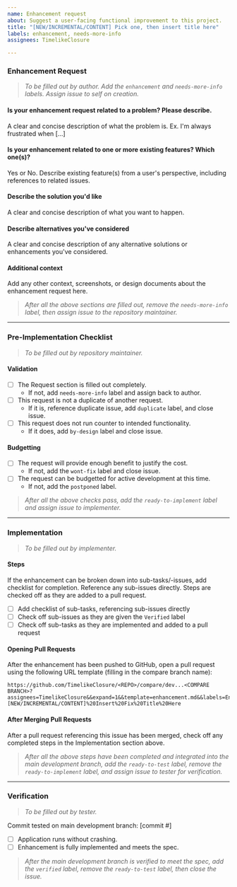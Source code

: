 ```yaml
---
name: Enhancement request
about: Suggest a user-facing functional improvement to this project.
title: "[NEW/INCREMENTAL/CONTENT] Pick one, then insert title here"
labels: enhancement, needs-more-info
assignees: TimelikeClosure

---
```


### Enhancement Request
> _To be filled out by author. Add the `enhancement` and `needs-more-info` labels. Assign issue to self on creation._

#### **Is your enhancement request related to a problem? Please describe.**
A clear and concise description of what the problem is. Ex. I'm always frustrated when [...]

#### **Is your enhancement related to one or more existing features? Which one(s)?**
Yes or No. Describe existing feature(s) from a user's perspective, including references to related issues.

#### **Describe the solution you'd like**
A clear and concise description of what you want to happen.

#### **Describe alternatives you've considered**
A clear and concise description of any alternative solutions or enhancements you've considered.

#### **Additional context**
Add any other context, screenshots, or design documents about the enhancement request here.

> _After all the above sections are filled out, remove the `needs-more-info` label, then assign issue to the repository maintainer._

---

### Pre-Implementation Checklist
> _To be filled out by repository maintainer._

#### **Validation**
- [ ] The Request section is filled out completely.
  - If not, add `needs-more-info` label and assign back to author.
- [ ] This request is not a duplicate of another request.
  - If it is, reference duplicate issue, add `duplicate` label, and close issue.
- [ ] This request does not run counter to intended functionality.
  - If it does, add `by-design` label and close issue.

#### **Budgetting**
- [ ] The request will provide enough benefit to justify the cost.
  - If not, add the `wont-fix` label and close issue.
- [ ] The request can be budgetted for active development at this time.
  - If not, add the `postponed` label.

> _After all the above checks pass, add the `ready-to-implement` label and assign issue to implementer._

---

### Implementation
> _To be filled out by implementer._

#### **Steps**
If the enhancement can be broken down into sub-tasks/-issues, add checklist for completion. Reference any sub-issues directly. Steps are checked off as they are added to a pull request.
- [ ] Add checklist of sub-tasks, referencing sub-issues directly
- [ ] Check off sub-issues as they are given the `Verified` label
- [ ] Check off sub-tasks as they are implemented and added to a pull request

#### **Opening Pull Requests**
After the enhancement has been pushed to GitHub, open a pull request using the following URL template (filling in the compare branch name):
```
https://github.com/TimelikeClosure/<REPO>/compare/dev...<COMPARE BRANCH>?assignees=TimelikeClosure&&expand=1&&template=enhancement.md&&labels=Enhancement+Needs%20More%20Info&&title=[NEW/INCREMENTAL/CONTENT]%20Insert%20Fix%20Title%20Here
```

#### **After Merging Pull Requests**
After a pull request referencing this issue has been merged, check off any completed steps in the Implementation section above.

> _After all the above steps have been completed and integrated into the main development branch, add the `ready-to-test` label, remove the `ready-to-implement` label, and assign issue to tester for verification._

---

### Verification
> _To be filled out by tester._

Commit tested on main development branch: [commit #]
- [ ] Application runs without crashing.
- [ ] Enhancement is fully implemented and meets the spec.

> _After the main development branch is verified to meet the spec, add the `verified` label, remove the `ready-to-test` label, then close the issue._
